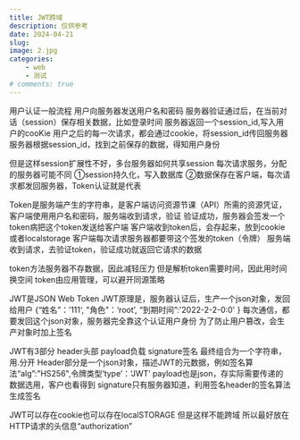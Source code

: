```yaml
---
title: JWT跨域
description: 仅供参考
date: 2024-04-21
slug: 
image: 2.jpg
categories:
    - web
    - 测试
# comments: true
---
```

用户认证一般流程
	用户向服务器发送用户名和密码
	服务器验证通过后，在当前对话（session）保存相关数据，比如登录时间
	服务器返回一个session_id,写入用户的cooKie
	用户之后的每一次请求，都会通过cookie，将session_id传回服务器
	服务器根据session_id，找到之前保存的数据，得知用户身份

但是这样session扩展性不好，多台服务器如何共享session
每次请求服务，分配的服务器可能不同
①session持久化，写入数据库
②数据保存在客户端，每次请求都发回服务器，Token认证就是代表

Token是服务端产生的字符串，是客户端访问资源节课（API）所需的资源凭证，
	客户端使用用户名和密码，服务端收到请求，验证
	验证成功，服务器会签发一个token病把这个token发送给客户端
	客户端收到token后，会存起来，放到cookie或者localstorage
	客户端每次请求服务器都要带这个签发的token（令牌）
	服务端收到请求，去验证token，验证成功就返回它请求的数据

token方法服务器不存数据，因此减轻压力
但是解析token需要时间，因此用时间换空间
token由应用管理，可以避开同源策略

JWT是JSON Web Token
JWT原理是，服务器认证后，生产一个json对象，发回给用户
{“姓名”：’111‘,
"角色"：‘root’,
“到期时间”:'2022-2-2-0:0'
}
每次通信，都要发回这个json对象，服务器完全靠这个认证用户身份
为了防止用户篡改，会生产对象时加上签名

JWT有3部分
header头部
payload负载
signature签名
最终组合为一个字符串，用.分开
Header部分是一个json对象，描述JWT的元数据，例如签名算法“alg”:"HS256",令牌类型‘type’：‘JWT’
payload也是json，存实际需要传递的数据选用，客户也看得到
signature只有服务器知道，利用签名header的签名算法生成签名

JWT可以存在cookie也可以存在localSTORAGE
但是这样不能跨域
所以最好放在HTTP请求的头信息“authorization”